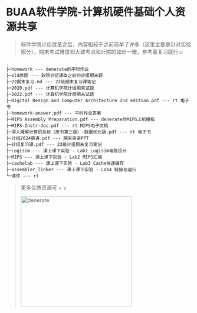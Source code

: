 # BUAA软件学院-计算机硬件基础个人资源共享

> 软件学院计组改革之后，内容相较于之前简单了许多（这里主要是针对实验部分），期末考试难度和大致考点和计院的如出一辙，参考着复习就行☺️

```
.
├─homework --- denerate的平时作业
├─old原题 --- 软院计组课改之前的计组期末题
├─22期末复习.md --- 22级期末复习课笔记
├─2020.pdf --- 计算机学院计组期末试题
├─2022.pdf --- 计算机学院计组期末试题
├─Digital Design and Computer Architecture 2nd edition.pdf --- rt 电子书
├─homework-answer.pdf --- 平时作业答案
├─MIPS Assembly Preparation.pdf --- denerate的MIPS上机模板
├─MIPS-Instr-doc.pdf --- rt MIPS电子文档
├─深入理解计算机系统（原书第三版）-数据优化版.pdf --- rt 电子书
├─计组2024串讲.pdf --- 期末串讲PPT
├─计组复习课.pdf --- 23级计组期末复习笔记
├─Logisim --- 课上课下实验 - Lab1 Logisim电路设计
├─MIPS --- 课上课下实验 - Lab2 MIPS汇编
├─cachelab --- 课上课下实验 - Lab3 Cache快速缓存
├─assembler_linker --- 课上课下实验 - Lab4 链接与运行
└─课件 --- rt
```

> 更多优质资源可 + v
> 
> <img src="https://s2.loli.net/2025/01/08/XtGqHAxlpKQhrEY.jpg" alt="denerate" style="width: 300px; height: auto;">